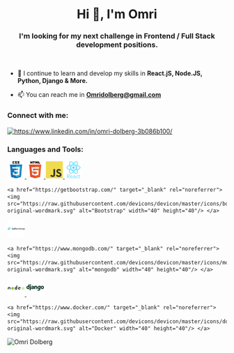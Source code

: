 <h1 align="center">Hi 👋, I'm Omri</h1>
<h3 align="center">I'm looking for my next challenge in Frontend / Full Stack development positions.</h3>

<p align="left"> <a href="https://twitter.com/" target="blank"><img src="https://img.shields.io/twitter/follow/?logo=twitter&style=for-the-badge" alt="" /></a> </p>

- 🌱 I continue to learn and develop my skills in **React.jS, Node.JS, Python, Django & More.**

- 📫 You can reach me in **Omridolberg@gmail.com**

<h3 align="left">Connect with me:</h3>
<p align="left">
<a href="https://www.linkedin.com/in/omri-dolberg-3b086b100/" target="blank"><img align="center" src="https://www.linkedin.com/in/omri-dolberg-3b086b100/master/src/images/icons/Social/linked-in-alt.svg" alt="https://www.linkedin.com/in/omri-dolberg-3b086b100/" height="30" width="40" /></a>
</p>

<h3 align="left">Languages and Tools:</h3>
<p align="left"> 
  <a href="https://www.w3schools.com/css/" target="_blank" rel="noreferrer"> <img src="https://raw.githubusercontent.com/devicons/devicon/master/icons/css3/css3-original-wordmark.svg" alt="css3" width="40" height="40"/> </a> 
  <a href="https://www.w3.org/html/" target="_blank" rel="noreferrer"> <img src="https://raw.githubusercontent.com/devicons/devicon/master/icons/html5/html5-original-wordmark.svg" alt="html5" width="40" height="40"/> </a> 
  <a href="https://developer.mozilla.org/en-US/docs/Web/JavaScript" target="_blank" rel="noreferrer"> <img src="https://raw.githubusercontent.com/devicons/devicon/master/icons/javascript/javascript-original.svg" alt="javascript" width="40" height="40"/> </a>
    <a href="https://reactjs.org/" target="_blank" rel="noreferrer"> <img src="https://raw.githubusercontent.com/devicons/devicon/master/icons/react/react-original-wordmark.svg" alt="reactjs" width="40" height="40"/> </a>
  
    <a href="https://getbootstrap.com/" target="_blank" rel="noreferrer"> <img src="https://raw.githubusercontent.com/devicons/devicon/master/icons/bootstrap/bootstrap-original-wordmark.svg" alt="Bootstrap" width="40" height="40"/> </a> 
  <a href="https://tailwindcss.com/" target="_blank" rel="noreferrer"> <img src="https://raw.githubusercontent.com/devicons/devicon/master/icons/tailwindcss/tailwindcss-original-wordmark.svg" alt="TailwindCSS" width="40" height="40"/> </a> 
  
    <a href="https://www.mongodb.com/" target="_blank" rel="noreferrer"> <img src="https://raw.githubusercontent.com/devicons/devicon/master/icons/mongodb/mongodb-original-wordmark.svg" alt="mongodb" width="40" height="40"/> </a>
  
  <a href="https://nodejs.org" target="_blank" rel="noreferrer"> <img src="https://raw.githubusercontent.com/devicons/devicon/master/icons/nodejs/nodejs-original-wordmark.svg" alt="nodejs" width="40" height="40"/> </a> 
  <a href="https://www.djangoproject.com/" target="_blank" rel="noreferrer"> <img src="https://raw.githubusercontent.com/devicons/devicon/master/icons/django/django-plain-wordmark.svg" alt="Django" width="40" height="40"/> </a> 
  
    <a href="https://www.docker.com/" target="_blank" rel="noreferrer"> <img src="https://raw.githubusercontent.com/devicons/devicon/master/icons/docker/docker-original-wordmark.svg" alt="Docker" width="40" height="40"/> </a>  
</p>

<p><img align="center" src="https://github-readme-stats.vercel.app/api/top-langs?username=Ukiplezet&show_icons=true&locale=en&layout=compact" alt="Omri Dolberg" /></p>

<!---
Ukiplezet/Ukiplezet is a ✨ special ✨ repository because its `README.md` (this file) appears on your GitHub profile.
You can click the Preview link to take a look at your changes.
--->
